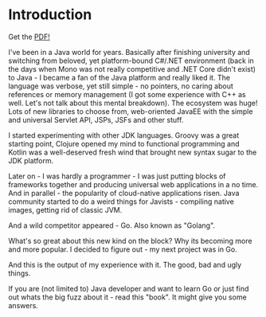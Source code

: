 # Introduction

Get the [PDF!](./javist-in-the-golang-world.pdf)

I've been in a Java world for years. Basically after finishing university and switching from beloved, yet platform-bound C#/.NET environment (back in the days when Mono was not really competitive and .NET Core didn't exist) to Java - I became a fan of the Java platform and really liked it. The language was verbose, yet still simple - no pointers, no caring about references or memory management (I got some experience with C++ as well. Let's not talk about this mental breakdown). The ecosystem was huge! Lots of new libraries to choose from, web-oriented JavaEE with the simple and universal Servlet API, JSPs, JSFs and other stuff.

I started experimenting with other JDK languages. Groovy was a great starting point, Clojure opened my mind to functional programming and Kotlin was a well-deserved fresh wind that brought new syntax sugar to the JDK platform.

Later on - I was hardly a programmer - I was just putting blocks of frameworks together and producing universal web applications in a no time. 
And in parallel - the popularity of cloud-native applications risen. Java community started to do a weird things for Javists - compiling native images, getting rid of classic JVM.

And a wild competitor appeared - Go. Also known as "Golang".

What's so great about this new kind on the block? Why its becoming more and more popular.
I decided to figure out - my next project was in Go.

And this is the output of my experience with it. The good, bad and ugly things.

If you are (not limited to) Java developer and want to learn Go or just find out whats the big fuzz about it - read this "book". It might give you some answers. 

